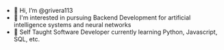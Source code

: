 - 👋 Hi, I’m @grivera113
- 👀 I'm interested in pursuing Backend Development for artificial intelligence systems and neural networks
- 🌱 Self Taught Software Developer currently learning Python, Javascript, SQL, etc.

<!---
grivera113/grivera113 is a ✨ special ✨ repository because its `README.md` (this file) appears on your GitHub profile.
You can click the Preview link to take a look at your changes.
--->
